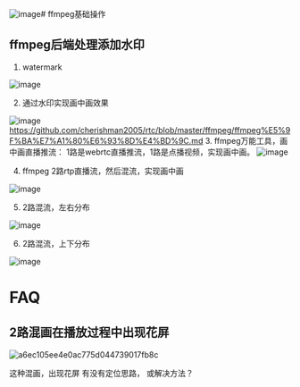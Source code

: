 ![image](https://github.com/cherishman2005/rtc/assets/17688273/f75b631b-f87d-43d2-84f9-8f7e04605402)# ffmpeg基础操作

## ffmpeg后端处理添加水印

1. watermark

![image](https://github.com/cherishman2005/rtc/assets/17688273/b873a764-d288-4072-898b-b327f8fc6202)

2. 通过水印实现画中画效果

![image](https://github.com/cherishman2005/rtc/assets/17688273/31720a79-455b-423d-b0d7-28e585b1f841)
https://github.com/cherishman2005/rtc/blob/master/ffmpeg/ffmpeg%E5%9F%BA%E7%A1%80%E6%93%8D%E4%BD%9C.md
3. ffmpeg万能工具，画中画直播推流： 1路是webrtc直播推流，1路是点播视频，实现画中画。
![image](https://github.com/cherishman2005/rtc/assets/17688273/03ce530d-a2e3-4d20-b223-024605e8e1f1)

4. ffmpeg 2路rtp直播流，然后混流，实现画中画

![image](https://github.com/cherishman2005/rtc/assets/17688273/d2530ac0-79e1-480e-b12f-354f33df9ac3)

5. 2路混流，左右分布

![image](https://github.com/cherishman2005/rtc/assets/17688273/eebb9541-a728-41e2-abc0-3e2acd7da720)


6. 2路混流，上下分布

![image](https://github.com/cherishman2005/rtc/assets/17688273/5e177c13-72d8-4c82-9068-d7a8c4f4c180)

# FAQ

## 2路混画在播放过程中出现花屏

![a6ec105ee4e0ac775d044739017fb8c](https://github.com/cherishman2005/rtc/assets/17688273/cdbf75dd-6225-4022-a9bd-fb1f7b06b30b)

这种混画，出现花屏 有没有定位思路， 或解决方法？
